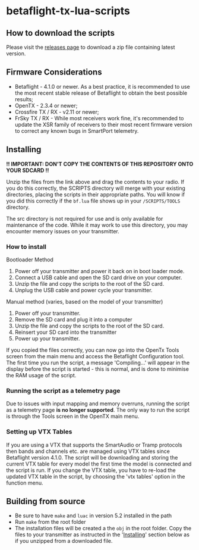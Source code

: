 # betaflight-tx-lua-scripts

## How to download the scripts

Please visit the [releases page](https://github.com/betaflight/betaflight-tx-lua-scripts/releases) to download a zip file containing latest version.

## Firmware Considerations

- Betaflight - 4.1.0 or newer. As a best practice, it is recommended to use the most recent stable release of Betaflight to obtain the best possible results;
- OpenTX - 2.3.4 or newer;
- Crossfire TX / RX - v2.11 or newer;
- FrSky TX / RX - While most receivers work fine, it's recommended to update the XSR family of receivers to their most recent firmware version to correct any known bugs in SmartPort telemetry.

## Installing

**!! IMPORTANT: DON'T COPY THE CONTENTS OF THIS REPOSITORY ONTO YOUR SDCARD !!**

Unzip the files from the link above and drag the contents to your radio. If you do this correctly, the SCRIPTS directory will merge with your existing directories, placing the scripts in their appropriate paths.  You will know if you did this correctly if the `bf.lua` file shows up in your `/SCRIPTS/TOOLS` directory.

The src directory is not required for use and is only available for maintenance of the code.  While it may work to use this directory, you may encounter memory issues on your transmitter.

### How to install

Bootloader Method

1. Power off your transmitter and power it back on in boot loader mode.
2. Connect a USB cable and open the SD card drive on your computer.
3. Unzip the file and copy the scripts to the root of the SD card.
4. Unplug the USB cable and power cycle your transmitter.

Manual method (varies, based on the model of your transmitter)

1. Power off your transmitter.
2. Remove the SD card and plug it into a computer
3. Unzip the file and copy the scripts to the root of the SD card.
4. Reinsert your SD card into the transmitter
5. Power up your transmitter.

If you copied the files correctly, you can now go into the OpenTx Tools screen from the main menu and access the Betaflight Configuration tool. The first time you run the script, a message 'Compiling...' will appear in the display before the script is started - this is normal, and is done to minimise the RAM usage of the script.

### Running the script as a telemetry page

Due to issues with input mapping and memory overruns, running the script as a telemetry page **is no longer supported**. The only way to run the script is through the Tools screen in the OpenTX main menu.

### Setting up VTX Tables

If you are using a VTX that supports the SmartAudio or Tramp protocols then bands and channels etc. are managed using VTX tables since Betaflight version 4.1.0. The script will be downloading and storing the current VTX table for every model the first time the model is connected and the script is run. If you change the VTX table, you have to re-load the updated VTX table in the script, by choosing the 'vtx tables' option in the function menu.

## Building from source

- Be sure to have `make` and `luac` in version 5.2 installed in the path
- Run `make` from the root folder
- The installation files will be created a the `obj` in the root folder. Copy the files to your transmitter as instructed in the '[Installing](#installing)' section below as if you unzipped from a downloaded file.
